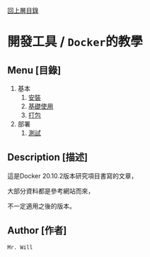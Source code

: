 [回上層目錄](../README.md)

# 開發工具 / `Docker`的教學

## **Menu [目錄]**
01. 基本
    01. [安裝](01_基本/01_安裝.md)
    02. [基礎使用](01_基本/02_基礎使用.md)
    03. [打包](01_基本/03_打包.md)
02. 部署
    01. [測試](02_部署/01_測試.md)

## **Description [描述]**
這是Docker 20.10.2版本研究項目書寫的文章，

大部分資料都是參考網站而來，

不一定適用之後的版本。

## **Author [作者]**
`Mr. Will`

